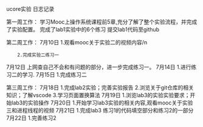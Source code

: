 ucore实验
日志记录

第一周工作：
学习Mooc上操作系统课程前5章,充分了解了整个实验流程，并完成了实验配置。
完成了lab1实验中的6个练习
提交lab1代码至github

第二周工作：
7月10日 1.观看mooc关于实验二的视频内容/n

        2.完成实验二练习一 
7月12日 上网查自己不会和有问题的部分，进一步完成练习一。 
7月14日 1.进行练习二的学习. 
7月15日 1.完成练习二 

第三周工作：
7月18日 1.完成lab2实验；完善实验报告
        2.浏览关于git仓库的相关知识；了解vscode
        3.学习页面置换算法
7月19日 1.浏览lab3的实验实验要求；开始lab3的实验操作
7月20日 1.开始学习lab3实验的相关内容,观看mooc关于实验三和进程线程的视频
7月21日 1.完成lab3 练习1的代码填空部分和练习2的一部分
7月22日 1.完善练习2
